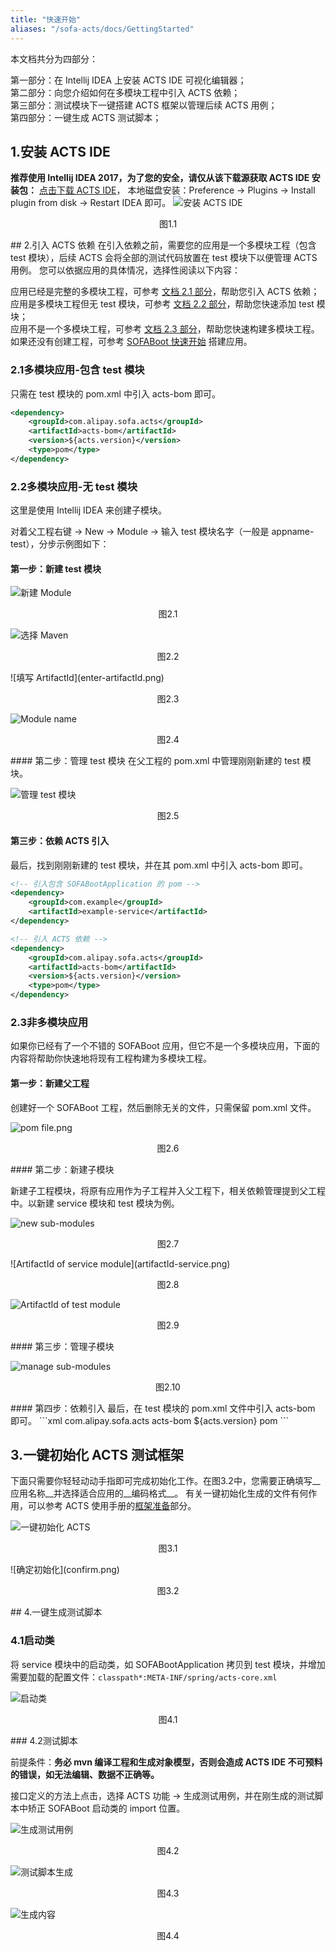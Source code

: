 ```yaml
---
title: "快速开始"
aliases: "/sofa-acts/docs/GettingStarted"
---
```


本文档共分为四部分：

第一部分：在 Intellij IDEA 上安装 ACTS IDE 可视化编辑器；<br/>
第二部分：向您介绍如何在多模块工程中引入 ACTS 依赖；<br/>
第三部分：测试模块下一键搭建 ACTS 框架以管理后续 ACTS 用例；<br/>
第四部分：一键生成 ACTS 测试脚本；

## 1.安装 ACTS IDE

__推荐使用 Intellij IDEA 2017，为了您的安全，请仅从该下载源获取 ACTS IDE 安装包：__
[点击下载 ACTS IDE](https://gw.alipayobjects.com/os/basement_prod/5436d6bc-0390-4db1-9ec7-54e287c731f6.zip)，
本地磁盘安装：Preference -> Plugins -> Install plugin from disk -> Restart IDEA 即可。
![安装 ACTS IDE](install-acts-ide.png)
<p align="center">图1.1</p>
## 2.引入 ACTS 依赖
在引入依赖之前，需要您的应用是一个多模块工程（包含 test 模块），后续 ACTS 会将全部的测试代码放置在 test 模块下以便管理 ACTS 用例。
您可以依据应用的具体情况，选择性阅读以下内容：<br/>

应用已经是完整的多模块工程，可参考 [文档 2.1 部分](#2.1多模块应用-包含-test-模块)，帮助您引入 ACTS 依赖；<br/>
应用是多模块工程但无 test 模块，可参考 [文档 2.2 部分](#2.2多模块应用-无-test-模块)，帮助您快速添加 test 模块；<br/>
应用不是一个多模块工程，可参考 [文档 2.3 部分](#2.3非多模块应用)，帮助您快速构建多模块工程。<br/>
如果还没有创建工程，可参考 [SOFABoot 快速开始](http://www.sofastack.tech/sofa-boot/docs/quick-start) 搭建应用。

### 2.1多模块应用-包含 test 模块

只需在 test 模块的 pom.xml 中引入 acts-bom 即可。
```xml
<dependency>
    <groupId>com.alipay.sofa.acts</groupId>
    <artifactId>acts-bom</artifactId>
    <version>${acts.version}</version>
    <type>pom</type>
</dependency>
```

### 2.2多模块应用-无 test 模块

这里是使用 Intellij IDEA 来创建子模块。

对着父工程右键 -> New -> Module -> 输入 test 模块名字（一般是 appname-test），分步示例图如下：

#### 第一步：新建 test 模块

![新建 Module](new-module.png)
<p align="center">图2.1</p>

![选择 Maven](select-maven.png)
<p align="center">图2.2</p>
![填写 ArtifactId](enter-artifactId.png)
<p align="center">图2.3</p>

![Module name](module-name.png)
<p align="center">图2.4</p>
#### 第二步：管理 test 模块
在父工程的 pom.xml 中管理刚刚新建的 test 模块。

![管理 test 模块](manage-test-module.png)
<p align="center">图2.5</p>

#### 第三步：依赖 ACTS 引入
最后，找到刚刚新建的 test 模块，并在其 pom.xml 中引入 acts-bom 即可。
```xml
<!-- 引入包含 SOFABootApplication 的 pom -->
<dependency>
    <groupId>com.example</groupId>
    <artifactId>example-service</artifactId>
</dependency>

<!-- 引入 ACTS 依赖 -->
<dependency>
    <groupId>com.alipay.sofa.acts</groupId>
    <artifactId>acts-bom</artifactId>
    <version>${acts.version}</version>
    <type>pom</type>
</dependency>
```

### 2.3非多模块应用
如果你已经有了一个不错的 SOFABoot 应用，但它不是一个多模块应用，下面的内容将帮助你快速地将现有工程构建为多模块工程。

#### 第一步：新建父工程
创建好一个 SOFABoot 工程，然后删除无关的文件，只需保留 pom.xml 文件。

![pom file.png](pom-file.png)
<p align="center">图2.6</p>
#### 第二步：新建子模块

新建子工程模块，将原有应用作为子工程并入父工程下，相关依赖管理提到父工程中。以新建 service 模块和 test 模块为例。

![new sub-modules](new-sub-modules.png)
<p align="center">图2.7</p>
![ArtifactId of service module](artifactId-service.png)
<p align="center">图2.8</p>

![ArtifactId of test module](artifactId-test.png)
<p align="center">图2.9</p>
#### 第三步：管理子模块

![manage sub-modules](manage-sub-modules.png)
<p align="center">图2.10</p>
#### 第四步：依赖引入
最后，在 test 模块的 pom.xml 文件中引入 acts-bom 即可。
```xml
<dependency>
    <groupId>com.alipay.sofa.acts</groupId>
    <artifactId>acts-bom</artifactId>
    <version>${acts.version}</version>
    <type>pom</type>
</dependency>
```

## 3.一键初始化 ACTS 测试框架
下面只需要你轻轻动动手指即可完成初始化工作。在图3.2中，您需要正确填写__应用名称__并选择适合应用的__编码格式__。
有关一键初始化生成的文件有何作用，可以参考 ACTS 使用手册的[框架准备](../usage-ready#一键配置的说明)部分。

![一键初始化 ACTS](initialize-acts.png)
<p align="center">图3.1</p>
![确定初始化](confirm.png)
<p align="center">图3.2</p>
## 4.一键生成测试脚本

### 4.1启动类
将 service 模块中的启动类，如 SOFABootApplication 拷贝到 test 模块，并增加需要加载的配置文件：`classpath*:META-INF/spring/acts-core.xml`

![启动类](start-class.png)
<p align="center">图4.1</p>
### 4.2测试脚本

前提条件：__务必 mvn 编译工程和生成对象模型，否则会造成 ACTS IDE 不可预料的错误，如无法编辑、数据不正确等。__

接口定义的方法上点击，选择 ACTS 功能 -> 生成测试用例，并在刚生成的测试脚本中矫正 SOFABoot 启动类的 import 位置。

![生成测试用例](generate-test-case.png)
<p align="center">图4.2</p>

![测试脚本生成](test-script-generation-wizard.png)
<p align="center">图4.3</p>

![生成内容](generated-content.png)
<p align="center">图4.4</p>
